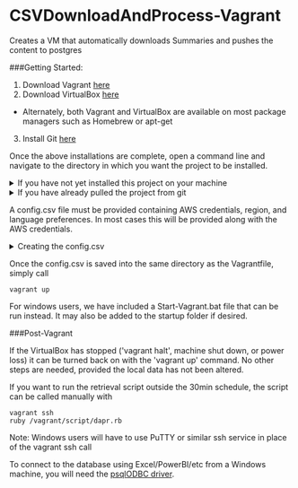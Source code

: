 # CSVDownloadAndProcess-Vagrant
Creates a VM that automatically downloads Summaries and pushes the content to postgres

###Getting Started:

1. Download Vagrant [here](https://www.vagrantup.com/downloads.html)
2. Download VirtualBox [here](https://www.virtualbox.org/wiki/Downloads)
  * Alternately, both Vagrant and VirtualBox are available on most package managers such as Homebrew or apt-get
3. Install Git [here](https://git-scm.com/downloads)

Once the above installations are complete, open a command line and navigate to the directory in which you want the project to be installed. 

<details>
 <summary> If you have not yet installed this project on your machine</summary>
 ~~~
 git clone --recursive https://github.com/EDataNow/DaPr-CSVDownloadAndProcessUsingVagrant.git
 ~~~
 This will create a folder named DaPr-CSVDownloadAndProcessUsingVagrant in the chosen directory, which you can rename if desired. Once complete, navigate into the directory and move to the next step.
</details>
<details>
 <summary>If you have already pulled the project from git</summary>
  Navigate into the project directory (contains the Vagrantfile) and run the following commands:
  ~~~
  git submodule init
  git submodule update
  ~~~
  This will update the ruby script to it's latest version.
</details>

A config.csv file must be provided containing AWS credentials, region, and language preferences. In most cases this will be provided along with the AWS credentials.

<details>
 <summary> Creating the config.csv </summary>

The headers for the config.csv are as follows:

> User Name,Access Key Id,Secret Access Key,Region,Server,Language,Processor

The order of these columns does not matter

####Required
- User Name : This is the AWS username, usually an integer matching the Lessee ID on EDataNow
- Access Key Id : This is used to authenticate your connection to our AWS buckets. If you do not have this, please contact your site administrator or EDN Liaison for the proper credentials.
- Secret Access Key : As above
- Region : As above (default is us-east-1)
- Server : Determines where data is being pulled from. This will match the url used to access your data within our web app (eg. service.edatanow.com)
- Language : You can see a list of ISO 639-1 language codes here: https://www.loc.gov/standards/iso639-2/php/code_list.php. English is en

####Optional
- Processor : We have provided a ruby script which will process the .csv summaries into the local database, but if you wish to override this with a custom script, you may do so by including it's path here.

####Example config.csv

| User Name | Access Key Id | Secret Access Key | Region    | Server               | Language | Processor |
|-----------|---------------|-------------------|-----------|----------------------|----------|-----------|
| 3         | ABC123        | A1B2C3D4E5F6      | us-east-1 | service.edatanow.com | en       |           |
</details>

Once the config.csv is saved into the same directory as the Vagrantfile, simply call
~~~
vagrant up
~~~
For windows users, we have included a Start-Vagrant.bat file that can be run instead. It may also be added to the startup folder if desired.

###Post-Vagrant

If the VirtualBox has stopped ('vagrant halt', machine shut down, or power loss) it can be turned back on with the 'vagrant up' command. No other steps are needed, provided the local data has not been altered.

If you want to run the retrieval script outside the 30min schedule, the script can be called manually with
~~~
vagrant ssh
ruby /vagrant/script/dapr.rb
~~~
Note: Windows users will have to use PuTTY or similar ssh service in place of the vagrant ssh call 

To connect to the database using Excel/PowerBI/etc from a Windows machine, you will need the [psqlODBC driver](https://www.postgresql.org/ftp/odbc/versions/msi/). 
